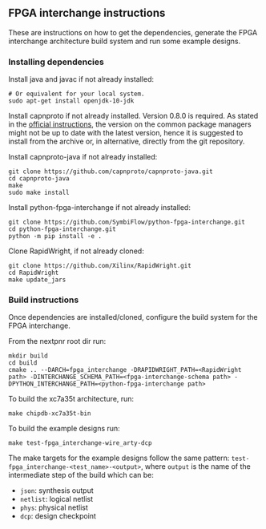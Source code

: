 ## FPGA interchange instructions

These are instructions on how to get the dependencies, generate the FPGA interchange architecture build system and
run some example designs.


### Installing dependencies

Install java and javac if not already installed:
```
# Or equivalent for your local system.
sudo apt-get install openjdk-10-jdk
```

Install capnproto if not already installed. Version 0.8.0 is required.
As stated in the [official instructions](https://capnproto.org/install.html), the version on the common package managers
might not be up to date with the latest version, hence it is suggested to install
from the archive or, in alternative, directly from the git repository.

Install capnproto-java if not already installed:
```
git clone https://github.com/capnproto/capnproto-java.git
cd capnproto-java
make
sudo make install
```

Install python-fpga-interchange if not already installed:
```
git clone https://github.com/SymbiFlow/python-fpga-interchange.git
cd python-fpga-interchange.git
python -m pip install -e .
```

Clone RapidWright, if not already cloned:
```
git clone https://github.com/Xilinx/RapidWright.git
cd RapidWright
make update_jars
```

### Build instructions

Once dependencies are installed/cloned, configure the build system for the FPGA interchange.

From the nextpnr root dir run:

```
mkdir build
cd build
cmake .. --DARCH=fpga_interchange -DRAPIDWRIGHT_PATH=<RapidWright path> -DINTERCHANGE_SCHEMA_PATH=<fpga-interchange-schema path> -DPYTHON_INTERCHANGE_PATH=<python-fpga-interchange path>
```

To build the xc7a35t architecture, run:
```
make chipdb-xc7a35t-bin
```

To build the example designs run:
```
make test-fpga_interchange-wire_arty-dcp
```

The make targets for the example designs follow the same pattern: `test-fpga_interchange-<test_name>-<output>`, where `output` is the name of the intermediate step of the build which can be:

- `json`: synthesis output
- `netlist`: logical netlist
- `phys`: physical netlist
- `dcp`: design checkpoint
